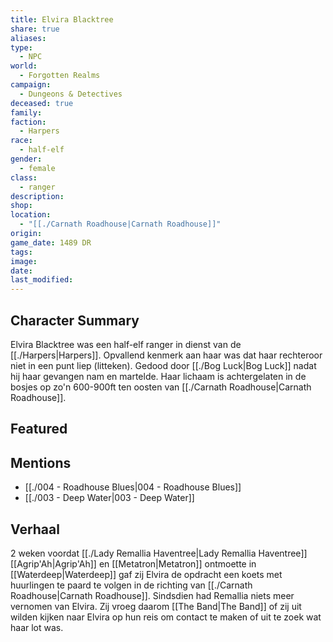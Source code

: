```yaml
---
title: Elvira Blacktree
share: true
aliases: 
type:
  - NPC
world:
  - Forgotten Realms
campaign:
  - Dungeons & Detectives
deceased: true
family: 
faction:
  - Harpers
race:
  - half-elf
gender:
  - female
class:
  - ranger
description: 
shop: 
location:
  - "[[./Carnath Roadhouse|Carnath Roadhouse]]"
origin: 
game_date: 1489 DR
tags: 
image: 
date: 
last_modified: 
---
```

## Character Summary
Elvira Blacktree was een half-elf ranger in dienst van de [[./Harpers|Harpers]]. Opvallend kenmerk aan haar was dat haar rechteroor niet in een punt liep (litteken). Gedood door [[./Bog Luck|Bog Luck]] nadat hij haar gevangen nam en martelde. Haar lichaam is achtergelaten in de bosjes op zo'n 600-900ft ten oosten van [[./Carnath Roadhouse|Carnath Roadhouse]].

## Featured

## Mentions
- [[./004 - Roadhouse Blues|004 - Roadhouse Blues]]
- [[./003 - Deep Water|003 - Deep Water]]

## Verhaal
2 weken voordat [[./Lady Remallia Haventree|Lady Remallia Haventree]] [[Agrip'Ah|Agrip'Ah]] en [[Metatron|Metatron]] ontmoette in [[Waterdeep|Waterdeep]] gaf zij Elvira de opdracht een koets met huurlingen te paard te volgen in de richting van [[./Carnath Roadhouse|Carnath Roadhouse]]. Sindsdien had Remallia niets meer vernomen van Elvira. Zij vroeg daarom [[The Band|The Band]] of zij uit wilden kijken naar Elvira op hun reis om contact te maken of uit te zoek wat haar lot was.
